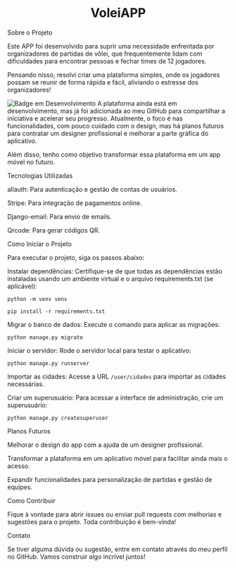 <h1 align="center">VoleiAPP</h1>

Sobre o Projeto

Este APP foi desenvolvido para suprir uma necessidade enfrentada por organizadores de partidas de vôlei, que frequentemente lidam com dificuldades para encontrar pessoas e fechar times de 12 jogadores.

Pensando nisso, resolvi criar uma plataforma simples, onde os jogadores possam se reunir de forma rápida e fácil, aliviando o estresse dos organizadores!

![Badge em Desenvolvimento](http://img.shields.io/static/v1?label=STATUS&message=EM%20DESENVOLVIMENTO&color=GREEN&style=for-the-badge)
A plataforma ainda está em desenvolvimento, mas já foi adicionada ao meu GitHub para compartilhar a iniciativa e acelerar seu progresso. Atualmente, o foco é nas funcionalidades, com pouco cuidado com o design, mas há planos futuros para contratar um designer profissional e melhorar a parte gráfica do aplicativo.

Além disso, tenho como objetivo transformar essa plataforma em um app móvel no futuro.

Tecnologias Utilizadas

allauth: Para autenticação e gestão de contas de usuários.

Stripe: Para integração de pagamentos online.

Django-email: Para envio de emails.

Qrcode: Para gerar códigos QR.

Como Iniciar o Projeto

Para executar o projeto, siga os passos abaixo:

Instalar dependências:
Certifique-se de que todas as dependências estão instaladas usando um ambiente virtual e o arquivo requirements.txt (se aplicável):

```python -m venv venv```

```pip install -r requirements.txt```

Migrar o banco de dados:
Execute o comando para aplicar as migrações:

```python manage.py migrate```

Iniciar o servidor:
Rode o servidor local para testar o aplicativo:

```python manage.py runserver```

Importar as cidades:
Acesse a URL ```/user/cidades``` para importar as cidades necessárias.

Criar um superusuário:
Para acessar a interface de administração, crie um superusuário:

```python manage.py createsuperuser```

Planos Futuros

Melhorar o design do app com a ajuda de um designer profissional.

Transformar a plataforma em um aplicativo móvel para facilitar ainda mais o acesso.

Expandir funcionalidades para personalização de partidas e gestão de equipes.

Como Contribuir

Fique à vontade para abrir issues ou enviar pull requests com melhorias e sugestões para o projeto. Toda contribuição é bem-vinda!

Contato

Se tiver alguma dúvida ou sugestão, entre em contato através do meu perfil no GitHub. Vamos construir algo incrível juntos!
